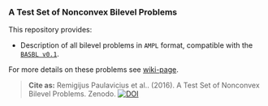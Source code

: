 ### A Test Set of Nonconvex Bilevel Problems 

This repository provides:
* Description of all bilevel problems in `AMPL` format, compatible with the [`BASBL v0.1`](http://basblsolver.github.io/home/).

For more details on these problems see [wiki-page](https://github.com/basblsolver/test-problems/wiki).

> __Cite as:__ Remigijus Paulavicius et al.. (2016). A Test Set of Nonconvex Bilevel Problems. Zenodo.
[![DOI](https://zenodo.org/badge/doi/10.5281/zenodo.44997.svg)](http://dx.doi.org/10.5281/zenodo.44997)
